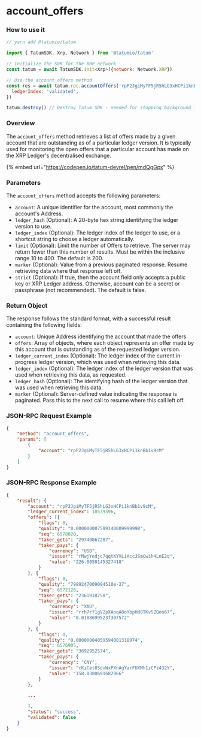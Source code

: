 # account\_offers

### How to use it

```javascript
// yarn add @tatumio/tatum

import { TatumSDK, Xrp, Network } from '@tatumio/tatum'

// Initialize the SDK for the XRP network
const tatum = await TatumSDK.init<Xrp>({network: Network.XRP})

// Use the account_offers method
const res = await tatum.rpc.accountOffers('rpP2JgiMyTF5jR5hLG3xHCPi1knBb1v9cM', {
  ledgerIndex: 'validated',
})

tatum.destroy() // Destroy Tatum SDK - needed for stopping background jobs
```

### Overview

The `account_offers` method retrieves a list of offers made by a given account that are outstanding as of a particular ledger version. It is typically used for monitoring the open offers that a particular account has made on the XRP Ledger's decentralised exchange.

{% embed url="https://codepen.io/tatum-devrel/pen/mdQgGpx" %}

### Parameters

The `account_offers` method accepts the following parameters:

* `account`: A unique identifier for the account, most commonly the account's Address.
* `ledger_hash` (Optional): A 20-byte hex string identifying the ledger version to use.
* `ledger_index` (Optional): The ledger index of the ledger to use, or a shortcut string to choose a ledger automatically.
* `limit` (Optional): Limit the number of Offers to retrieve. The server may return fewer than this number of results. Must be within the inclusive range 10 to 400. The default is 200.
* `marker` (Optional): Value from a previous paginated response. Resume retrieving data where that response left off.
* `strict` (Optional): If true, then the account field only accepts a public key or XRP Ledger address. Otherwise, account can be a secret or passphrase (not recommended). The default is false.

### Return Object

The response follows the standard format, with a successful result containing the following fields:

* `account`: Unique Address identifying the account that made the offers
* `offers`: Array of objects, where each object represents an offer made by this account that is outstanding as of the requested ledger version.
* `ledger_current_index` (Optional): The ledger index of the current in-progress ledger version, which was used when retrieving this data.
* `ledger_index` (Optional): The ledger index of the ledger version that was used when retrieving this data, as requested.
* `ledger_hash` (Optional): The identifying hash of the ledger version that was used when retrieving this data.
* `marker` (Optional): Server-defined value indicating the response is paginated. Pass this to the next call to resume where this call left off.

### JSON-RPC Request Example

```json
{
    "method": "account_offers",
    "params": [
        {
            "account": "rpP2JgiMyTF5jR5hLG3xHCPi1knBb1v9cM"
        }
    ]
}
```

### JSON-RPC Response Example

```json
{
    "result": {
        "account": "rpP2JgiMyTF5jR5hLG3xHCPi1knBb1v9cM",
        "ledger_current_index": 18539596,
        "offers": [{
            "flags": 0,
            "quality": "0.000000007599140009999998",
            "seq": 6578020,
            "taker_gets": "29740867287",
            "taker_pays": {
                "currency": "USD",
                "issuer": "rMwjYedjc7qqtKYVLiAccJSmCwih4LnE2q",
                "value": "226.0050145327418"
            }
        }, {
            "flags": 0,
            "quality": "7989247009094510e-27",
            "seq": 6572128,
            "taker_gets": "2361918758",
            "taker_pays": {
                "currency": "XAU",
                "issuer": "rrh7rf1gV2pXAoqA8oYbpHd8TKv5ZQeo67",
                "value": "0.01886995237307572"
            }
        }, {
            "flags": 0,
            "quality": "0.00000004059594001318974",
            "seq": 6576905,
            "taker_gets": "3892952574",
            "taker_pays": {
                "currency": "CNY",
                "issuer": "rKiCet8SdvWxPXnAgYarFUXMh1zCPz432Y",
                "value": "158.0380691682966"
            }
        },

        ...

        ],
        "status": "success",
        "validated": false
    }
}
```
